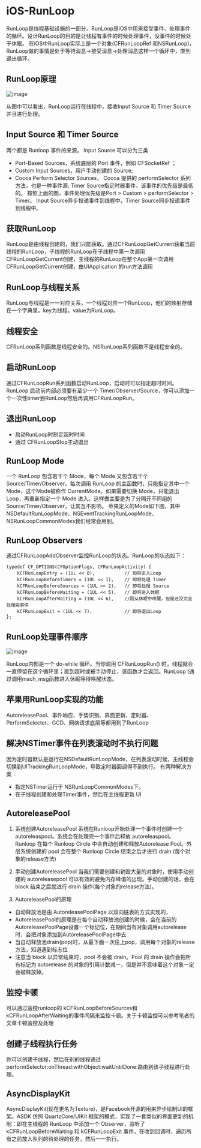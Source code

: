 # iOS-RunLoop

RunLoop是线程基础设施的一部分。RunLoop是iOS中用来接受事件、处理事件的循环。设计RunLoop的目的是让线程有事件的时候处理事件，没事件的时候处于休眠。 在iOS中RunLoop实际上是一个对象(CFRunLoopRef 和NSRunLoop)，RunLoop做的事情是处于等待消息->接受消息->处理消息这样一个循环中，直到退出循环。


## RunLoop原理

![image](https://camo.githubusercontent.com/188408ec05e6465b81c211c91a7fe145c7e79806ae0e1937e596b9268efde666/68747470733a2f2f75706c6f61642d696d616765732e6a69616e7368752e696f2f75706c6f61645f696d616765732f32323837373939322d366131653564363066396438393161622e706e673f696d6167654d6f6772322f6175746f2d6f7269656e742f7374726970253743696d61676556696577322f322f772f31323430)

从图中可以看出，RunLoop运行在线程中，接收Input Source 和 Timer Source并且进行处理。


## Input Source 和 Timer Source

两个都是 Runloop 事件的来源。 Input Source 可以分为三类

* Port-Based Sources，系统底层的 Port 事件，例如 CFSocketRef ；
* Custom Input Sources，用户手动创建的 Source;
* Cocoa Perform Selector Sources， Cocoa 提供的 performSelector 系列方法，也是一种事件源; Timer Source指定时器事件，该事件的优先级是最低的。 按照上面的图，事件处理优先级是Port > Custom > performSelector > Timer。 Input Source异步投递事件到线程中，Timer Source同步投递事件到线程中。


## 获取RunLoop

RunLoop是由线程创建的，我们只能获取。通过CFRunLoopGetCurrent获取当前线程的RunLoop，子线程的RunLoop在子线程中第一次调用CFRunLoopGetCurrent创建，主线程的RunLoop在整个App第一次调用CFRunLoopGetCurrent创建，由UIApplication 的run方法调用


## RunLoop与线程关系

RunLoop与线程是一一对应关系，一个线程对应一个RunLoop，他们的映射存储在一个字典里，key为线程，value为RunLoop。


## 线程安全

CFRunLoop系列函数是线程安全的。NSRunLoop系列函数不是线程安全的。


## 启动RunLoop

通过CFRunLoopRun系列函数启动RunLoop，启动时可以指定超时时间。RunLoop 启动前内部必须要有至少一个 Timer/Observer/Source，你可以添加一个一次性timer到RunLoop然后再调用CFRunLoopRun。


## 退出RunLoop

* 启动RunLoop时制定超时时间
* 通过 CFRunLoopStop主动退出


## RunLoop Mode

一个 RunLoop 包含若干个 Mode，每个 Mode 又包含若干个 Source/Timer/Observer。每次调用 RunLoop 的主函数时，只能指定其中一个 Mode，这个Mode被称作 CurrentMode。如果需要切换 Mode，只能退出 Loop，再重新指定一个 Mode 进入。这样做主要是为了分隔开不同组的 Source/Timer/Observer，让其互不影响。 苹果定义的Mode如下图，其中NSDefaultRunLoopMode、NSEventTrackingRunLoopMode、NSRunLoopCommonModes我们经常会用到。 


## RunLoop Observers

通过CFRunLoopAddObserver监控RunLoop的状态。RunLoop的状态如下： 
```
typedef CF_OPTIONS(CFOptionFlags, CFRunLoopActivity) { 
    kCFRunLoopEntry = (1UL << 0),           // 即将进入Loop 
    kCFRunLoopBeforeTimers = (1UL << 1),    // 即将处理 Timer 
    kCFRunLoopBeforeSources = (1UL << 2),   // 即将处理 Source 
    kCFRunLoopBeforeWaiting = (1UL << 5),   // 即将进入休眠 
    kCFRunLoopAfterWaiting = (1UL << 6),    //刚从休眠中唤醒，但是还没完全处理完事件 
    kCFRunLoopExit = (1UL << 7),            // 即将退出Loop 
};
```


## RunLoop处理事件顺序

![image](https://camo.githubusercontent.com/c8f2a631fc0e1ea5d5dbbcd62ed3a4eb8985b9fb993d411a365b35d4529163a3/68747470733a2f2f75706c6f61642d696d616765732e6a69616e7368752e696f2f75706c6f61645f696d616765732f32323837373939322d643363303330633836313765653161362e706e673f696d6167654d6f6772322f6175746f2d6f7269656e742f7374726970253743696d61676556696577322f322f772f31323430)

RunLoop内部是一个 do-while 循环。当你调用 CFRunLoopRun() 时，线程就会一直停留在这个循环里；直到超时或被手动停止，该函数才会返回。RunLoop t通过调用mach_msg函数进入休眠等待唤醒状态。


## 苹果用RunLoop实现的功能

AutoreleasePool、事件响应、手势识别、界面更新、定时器、PerformSelecter、GCD、网络请求底层等都用到了RunLoop


## 解决NSTimer事件在列表滚动时不执行问题

因为定时器默认是运行在NSDefaultRunLoopMode，在列表滚动时候，主线程会切换到UITrackingRunLoopMode，导致定时器回调得不到执行。 有两种解决方案：

* 指定NSTimer运行于 NSRunLoopCommonModes下。
* 在子线程创建和处理Timer事件，然后在主线程更新 UI


## AutoreleasePool

1. 系统创建AutoreleasePool
系统在Runloop开始处理一个事件时创建一个autoreleaspool。系统会在处理完一个事件后释放 autoreleaspool。
Runloop 在每个 Runloop Circle 中会自动创建和释放Autorelease Pool。外层系统创建的 pool 会在整个 Runloop Circle 结束之后才进行 drain (每个对象的release方法)

2. 手动创建AutoreleasePool
当我们需要创建和销毁大量的对象时，使用手动创建的 autoreleasepool 可以有效的避免内存峰值的出现。手动创建的话，会在 block 结束之后就进行 drain 操作(每个对象的release方法)。

3. AutoreleasePool的原理

* 自动释放池是由 AutoreleasePoolPage 以双向链表的方式实现的，
* AutoreleasePool的原理是在每个自动释放池创建的时候，会在当前的AutoreleasePoolPage设置一个标记位，在期间当有对象调用autorelease时，会把对象添加到AutoreleasePoolPage中去
* 当自动释放池drain(pop)时，从最下面一次往上pop，调用每个对象的release方法，知道遇到标志位
* 注意当 block 以异常结束时，pool 不会被 drain。Pool 的 drain 操作会把所有标记为 autorelease 的对象的引用计数减一，但是并不意味着这个对象一定会被释放掉。


## 监控卡顿

可以通过监控runloop的 kCFRunLoopBeforeSources和kCFRunLoopAfterWaiting的事件间隔来监控卡顿。关于卡顿监控可以参考笔者的文章卡顿监控及处理


## 创建子线程执行任务

你可以创建子线程，然后在别的线程通过performSelector:onThread:withObject:waitUntilDone:路由到该子线程进行处理。


## AsyncDisplayKit

AsyncDisplayKit(现在更名为Texture)，是Facebook开源的用来异步绘制UI的框架。ASDK 仿照 QuartzCore/UIKit 框架的模式，实现了一套类似的界面更新的机制：即在主线程的 RunLoop 中添加一个 Observer，监听了 kCFRunLoopBeforeWaiting 和 kCFRunLoopExit 事件，在收到回调时，遍历所有之前放入队列的待处理的任务，然后一一执行。 